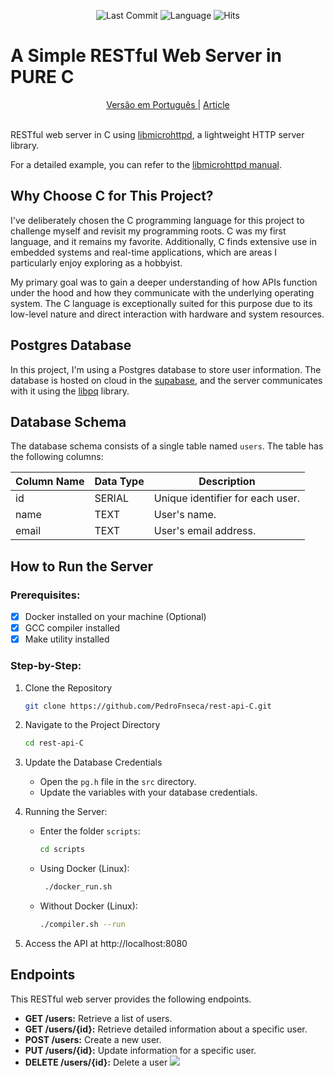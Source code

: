 <p align="center">

  <img src="https://img.shields.io/github/last-commit/PedroFnseca/rest-api-C" alt="Last Commit">
  
  <img src="https://img.shields.io/github/languages/top/PedroFnseca/rest-api-C" alt="Language">

   <img src="https://hits.sh/github.com/PedroFnseca/rest-api-C.svg?view=today-total" alt="Hits">
</p>

# A Simple RESTful Web Server in PURE C
<div align=center>
   <a href="./README-PT.md">
   Versão em Português
   </a>
   |
   <a href="https://medium.com/@pedrofnseca/evoluindo-como-desenvolvedor-minha-experi%C3%AAncia-com-a-api-feita-em-c-69b758801c91" target="_blank">
   Article
   </a>
</div>
<br>

RESTful web server in C using [libmicrohttpd](https://www.gnu.org/software/libmicrohttpd/), a lightweight HTTP server library.

For a detailed example, you can refer to the [libmicrohttpd manual](https://www.gnu.org/software/libmicrohttpd/manual/libmicrohttpd.html#Simple-HTTP-server-example).

## Why Choose C for This Project?

I've deliberately chosen the C programming language for this project to challenge myself and revisit my programming roots. C was my first language, and it remains my favorite. Additionally, C finds extensive use in embedded systems and real-time applications, which are areas I particularly enjoy exploring as a hobbyist.

My primary goal was to gain a deeper understanding of how APIs function under the hood and how they communicate with the underlying operating system. The C language is exceptionally suited for this purpose due to its low-level nature and direct interaction with hardware and system resources.

## Postgres Database
In this project, I'm using a Postgres database to store user information. The database is hosted on cloud in the [supabase](https://supabase.com/), and the server communicates with it using the [libpq](https://www.postgresql.org/docs/9.1/libpq.html) library.

## Database Schema

The database schema consists of a single table named `users`. The table has the following columns:

| Column Name | Data Type | Description |
| ----------- | --------- | ----------- |
| id          | SERIAL    | Unique identifier for each user. |
| name        | TEXT      | User's name. |
| email       | TEXT      | User's email address. |

## How to Run the Server

### Prerequisites:
- [x] Docker installed on your machine (Optional)
- [x] GCC compiler installed
- [x] Make utility installed

### Step-by-Step:

1. Clone the Repository
   ```bash	
   git clone https://github.com/PedroFnseca/rest-api-C.git
   ```

2. Navigate to the Project Directory
   ```bash
   cd rest-api-C
   ```

3. Update the Database Credentials
   - Open the `pg.h` file in the `src` directory.
   - Update the variables with your database credentials.

4. Running the Server:
   - Enter the folder `scripts`:
     ```bash
     cd scripts
     ```

   - Using Docker (Linux):
     ```bash
      ./docker_run.sh
     ```
   - Without Docker (Linux):
     ```bash
     ./compiler.sh --run
     ```

5. Access the API at http://localhost:8080

## Endpoints

This RESTful web server provides the following endpoints.

- **GET /users:** Retrieve a list of users.
- **GET /users/{id}:** Retrieve detailed information about a specific user.
- **POST /users:** Create a new user.
- **PUT /users/{id}:** Update information for a specific user.
- **DELETE /users/{id}:** Delete a user <img src="https://www.google-analytics.com/collect?v=1&t=event&tid=G-TFXJLYGKZM&cid=555&ec=README&ea=view&el=github" />


